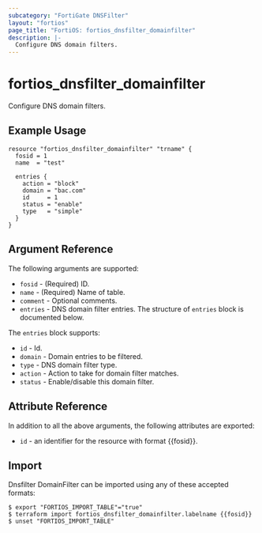 ```yaml
---
subcategory: "FortiGate DNSFilter"
layout: "fortios"
page_title: "FortiOS: fortios_dnsfilter_domainfilter"
description: |-
  Configure DNS domain filters.
---
```


# fortios_dnsfilter_domainfilter
Configure DNS domain filters.

## Example Usage

```hcl
resource "fortios_dnsfilter_domainfilter" "trname" {
  fosid = 1
  name  = "test"

  entries {
    action = "block"
    domain = "bac.com"
    id     = 1
    status = "enable"
    type   = "simple"
  }
}
```

## Argument Reference

The following arguments are supported:

* `fosid` - (Required) ID.
* `name` - (Required) Name of table.
* `comment` - Optional comments.
* `entries` - DNS domain filter entries. The structure of `entries` block is documented below.

The `entries` block supports:

* `id` - Id.
* `domain` - Domain entries to be filtered.
* `type` - DNS domain filter type.
* `action` - Action to take for domain filter matches.
* `status` - Enable/disable this domain filter.


## Attribute Reference

In addition to all the above arguments, the following attributes are exported:
* `id` - an identifier for the resource with format {{fosid}}.

## Import

Dnsfilter DomainFilter can be imported using any of these accepted formats:
```
$ export "FORTIOS_IMPORT_TABLE"="true"
$ terraform import fortios_dnsfilter_domainfilter.labelname {{fosid}}
$ unset "FORTIOS_IMPORT_TABLE"
```
